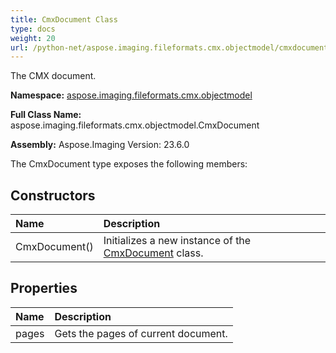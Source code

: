 ```yaml
---
title: CmxDocument Class
type: docs
weight: 20
url: /python-net/aspose.imaging.fileformats.cmx.objectmodel/cmxdocument/
---
```


The CMX document.

**Namespace:** [aspose.imaging.fileformats.cmx.objectmodel](/imaging/python-net/aspose.imaging.fileformats.cmx.objectmodel/)

**Full Class Name:** aspose.imaging.fileformats.cmx.objectmodel.CmxDocument

**Assembly:**  Aspose.Imaging Version: 23.6.0

The CmxDocument type exposes the following members:
## **Constructors**
|**Name**|**Description**|
| :- | :- |
|CmxDocument()|Initializes a new instance of the [CmxDocument](/imaging/python-net/aspose.imaging.fileformats.cmx.objectmodel/cmxdocument/) class.|
## **Properties**
|**Name**|**Description**|
| :- | :- |
|pages|Gets the pages of current document.|
